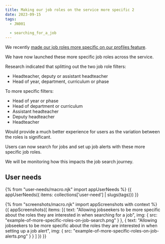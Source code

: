 ```yaml
---
title: Making our job roles on the service more specific 2
date: 2023-09-15
tags:
  - JN001
  
  - searching_for_a_job
---
```


We recently [made our job roles more specific on our profiles feature](/making-our-job-roles-on-the-service-more-specific/).

We have now launched these more specific job roles across the service.

Research indicated that splitting out the two job role filters:

- Headteacher, deputy or assistant headteacher
- Head of year, department, curriculum or phase

To more specific filters:
- Head of year or phase
- Head of department or curriculum
- Assistant headteacher
- Deputy headteacher
- Headteacher

Would provide a much better experience for users as the variation between the roles is significant.

Users can now search for jobs and set up job alerts with these more specific job roles.

We will be monitoring how this impacts the job search journey.

## User needs

{% from "user-needs/macro.njk" import appUserNeeds %}
{{ appUserNeeds({ items: collections['user-need'] | slugs(tags)}) }}

{% from "screenshots/macro.njk" import appScreenshots with context %}
{{ appScreenshots({
  items: [{
    text: "Allowing jobseekers to be more specific about the roles they are interested in when searching for a job",
    img: { src: "example-of-more-specific-roles-on-job-search.png" }
  },
  {
    text: "Allowing jobseekers to be more specific about the roles they are interested in when setting up a job alert",
    img: { src: "example-of-more-specific-roles-on-job-alerts.png" }
  }
  ]
}) }}
